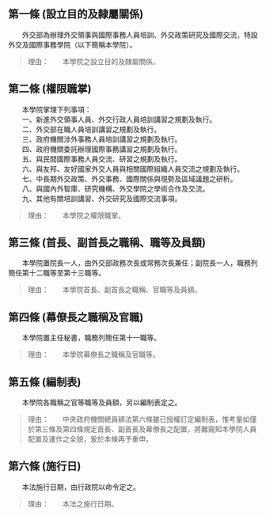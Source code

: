 第一條 (設立目的及隸屬關係)
---------------------------
　　外交部為辦理外交領事與國際事務人員培訓、外交政策研究及國際交流，特設外交及國際事務學院（以下簡稱本學院）。  
> 理由：　　本學院之設立目的及隸屬關係。



第二條 (權限職掌)
-----------------
　　本學院掌理下列事項：  
　　一、新進外交領事人員、外交行政人員培訓講習之規劃及執行。  
　　二、外交部在職人員培訓講習之規劃及執行。  
　　三、政府機關涉外事務人員培訓講習之規劃及執行。  
　　四、政府機關委託辦理國際事務講習之規劃及執行。  
　　五、與民間國際事務人員交流、研習之規劃及執行。  
　　六、與友邦、友好國家外交人員與相關國際組織人員交流之規劃及執行。  
　　七、中長期外交政策、外交事務、國際關係與現勢及區域議題之研析。  
　　八、與國內外智庫、研究機構、外交學院之學術合作及交流。  
　　九、其他有關培訓講習、外交研究及國際交流事項。  
> 理由：　　本學院之權限職掌。



第三條 (首長、副首長之職稱、職等及員額)
---------------------------------------
　　本學院置院長一人，由外交部政務次長或常務次長兼任；副院長一人，職務列簡任第十二職等至第十三職等。  
> 理由：　　本學院首長、副首長之職稱、官職等及員額。



第四條 (幕僚長之職稱及官職)
---------------------------
　　本學院置主任秘書，職務列簡任第十一職等。  
> 理由：　　本學院幕僚長之職稱及官職等。



第五條 (編制表)
---------------
　　本學院各職稱之官等職等及員額，另以編制表定之。  
> 理由：　　中央政府機關總員額法第六條雖已授權訂定編制表，惟考量如僅於第三條及第四條規定首長、副首長及幕僚長之配置，將難窺知本學院人員配置及運作之全貌，爰於本條再予重申。



第六條 (施行日)
---------------
　　本法施行日期，由行政院以命令定之。  
> 理由：　　本法之施行日期。